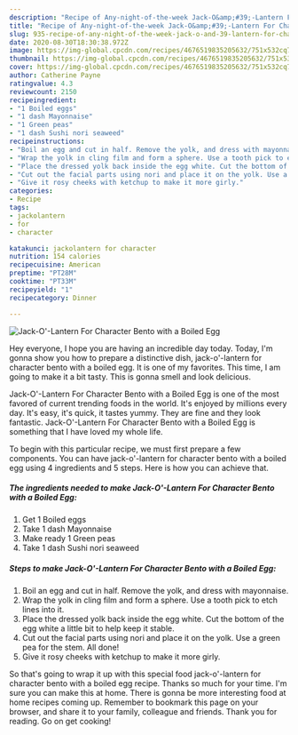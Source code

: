 ```yaml
---
description: "Recipe of Any-night-of-the-week Jack-O&amp;#39;-Lantern For Character Bento with a Boiled Egg"
title: "Recipe of Any-night-of-the-week Jack-O&amp;#39;-Lantern For Character Bento with a Boiled Egg"
slug: 935-recipe-of-any-night-of-the-week-jack-o-and-39-lantern-for-character-bento-with-a-boiled-egg
date: 2020-08-30T18:30:38.972Z
image: https://img-global.cpcdn.com/recipes/4676519835205632/751x532cq70/jack-o-lantern-for-character-bento-with-a-boiled-egg-recipe-main-photo.jpg
thumbnail: https://img-global.cpcdn.com/recipes/4676519835205632/751x532cq70/jack-o-lantern-for-character-bento-with-a-boiled-egg-recipe-main-photo.jpg
cover: https://img-global.cpcdn.com/recipes/4676519835205632/751x532cq70/jack-o-lantern-for-character-bento-with-a-boiled-egg-recipe-main-photo.jpg
author: Catherine Payne
ratingvalue: 4.3
reviewcount: 2150
recipeingredient:
- "1 Boiled eggs"
- "1 dash Mayonnaise"
- "1 Green peas"
- "1 dash Sushi nori seaweed"
recipeinstructions:
- "Boil an egg and cut in half. Remove the yolk, and dress with mayonnaise."
- "Wrap the yolk in cling film and form a sphere. Use a tooth pick to etch lines into it."
- "Place the dressed yolk back inside the egg white. Cut the bottom of the egg white a little bit to help keep it stable."
- "Cut out the facial parts using nori and place it on the yolk. Use a green pea for the stem. All done!"
- "Give it rosy cheeks with ketchup to make it more girly."
categories:
- Recipe
tags:
- jackolantern
- for
- character

katakunci: jackolantern for character 
nutrition: 154 calories
recipecuisine: American
preptime: "PT28M"
cooktime: "PT33M"
recipeyield: "1"
recipecategory: Dinner

---
```



![Jack-O&#39;-Lantern For Character Bento with a Boiled Egg](https://img-global.cpcdn.com/recipes/4676519835205632/751x532cq70/jack-o-lantern-for-character-bento-with-a-boiled-egg-recipe-main-photo.jpg)

Hey everyone, I hope you are having an incredible day today. Today, I'm gonna show you how to prepare a distinctive dish, jack-o&#39;-lantern for character bento with a boiled egg. It is one of my favorites. This time, I am going to make it a bit tasty. This is gonna smell and look delicious.

Jack-O&#39;-Lantern For Character Bento with a Boiled Egg is one of the most favored of current trending foods in the world. It's enjoyed by millions every day. It's easy, it's quick, it tastes yummy. They are fine and they look fantastic. Jack-O&#39;-Lantern For Character Bento with a Boiled Egg is something that I have loved my whole life.




To begin with this particular recipe, we must first prepare a few components. You can have jack-o&#39;-lantern for character bento with a boiled egg using 4 ingredients and 5 steps. Here is how you can achieve that.

<!--inarticleads1-->

##### The ingredients needed to make Jack-O&#39;-Lantern For Character Bento with a Boiled Egg:

1. Get 1 Boiled eggs
1. Take 1 dash Mayonnaise
1. Make ready 1 Green peas
1. Take 1 dash Sushi nori seaweed




<!--inarticleads2-->

##### Steps to make Jack-O&#39;-Lantern For Character Bento with a Boiled Egg:

1. Boil an egg and cut in half. Remove the yolk, and dress with mayonnaise.
1. Wrap the yolk in cling film and form a sphere. Use a tooth pick to etch lines into it.
1. Place the dressed yolk back inside the egg white. Cut the bottom of the egg white a little bit to help keep it stable.
1. Cut out the facial parts using nori and place it on the yolk. Use a green pea for the stem. All done!
1. Give it rosy cheeks with ketchup to make it more girly.




So that's going to wrap it up with this special food jack-o&#39;-lantern for character bento with a boiled egg recipe. Thanks so much for your time. I'm sure you can make this at home. There is gonna be more interesting food at home recipes coming up. Remember to bookmark this page on your browser, and share it to your family, colleague and friends. Thank you for reading. Go on get cooking!
